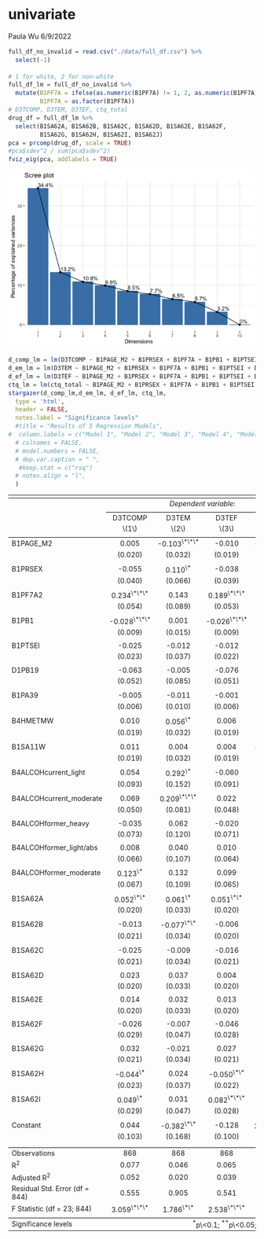 univariate
================
Paula Wu
6/9/2022

``` r
full_df_no_invalid = read.csv("./data/full_df.csv") %>% 
  select(-1)

# 1 for white, 2 for non-white
full_df_lm = full_df_no_invalid %>% 
  mutate(B1PF7A = ifelse(as.numeric(B1PF7A) != 1, 2, as.numeric(B1PF7A)),
         B1PF7A = as.factor(B1PF7A))
# D3TCOMP, D3TEM, D3TEF, ctq_total
drug_df = full_df_lm %>% 
  select(B1SA62A, B1SA62B, B1SA62C, B1SA62D, B1SA62E, B1SA62F, 
         B1SA62G, B1SA62H, B1SA62I, B1SA62J)
pca = prcomp(drug_df, scale = TRUE)
#pca$sdev^2 / sum(pca$sdev^2)
fviz_eig(pca, addlabels = TRUE)
```

![](univariate_files/figure-gfm/unnamed-chunk-1-1.png)<!-- -->

``` r
d_comp_lm = lm(D3TCOMP ~ B1PAGE_M2 + B1PRSEX + B1PF7A + B1PB1 + B1PTSEI + D1PB19 + B1PA39 + B4HMETMW + B1SA11W + B4ALCOH + B1SA62A + B1SA62B + B1SA62C + B1SA62D + B1SA62E + B1SA62F + B1SA62G + B1SA62H + B1SA62I, data = full_df_lm)
d_em_lm = lm(D3TEM ~ B1PAGE_M2 + B1PRSEX + B1PF7A + B1PB1 + B1PTSEI + D1PB19 + B1PA39 + B4HMETMW + B1SA11W + B4ALCOH + B1SA62A + B1SA62B + B1SA62C + B1SA62D + B1SA62E + B1SA62F + B1SA62G + B1SA62H + B1SA62I, data = full_df_lm)
d_ef_lm = lm(D3TEF ~ B1PAGE_M2 + B1PRSEX + B1PF7A + B1PB1 + B1PTSEI + D1PB19 + B1PA39 + B4HMETMW + B1SA11W + B4ALCOH + B1SA62A + B1SA62B + B1SA62C + B1SA62D + B1SA62E + B1SA62F + B1SA62G + B1SA62H + B1SA62I, data = full_df_lm)
ctq_lm = lm(ctq_total ~ B1PAGE_M2 + B1PRSEX + B1PF7A + B1PB1 + B1PTSEI + D1PB19 + B1PA39 + B4HMETMW + B1SA11W + B4ALCOH + B1SA62A + B1SA62B + B1SA62C + B1SA62D + B1SA62E + B1SA62F + B1SA62G + B1SA62H + B1SA62I, data = full_df_lm)
stargazer(d_comp_lm,d_em_lm, d_ef_lm, ctq_lm,
  type = 'html',
  header = FALSE,
  notes.label = "Significance levels"
  #title = "Results of 5 Regression Models",
#  column.labels = c("Model 1", "Model 2", "Model 3", "Model 4", "Model 5"),
  # colnames = FALSE,
  # model.numbers = FALSE,
  # dep.var.caption = " ",
   #keep.stat = c("rsq")
  # notes.align = "l",
  )
```

<table style="text-align:center">
<tr>
<td colspan="5" style="border-bottom: 1px solid black">
</td>
</tr>
<tr>
<td style="text-align:left">
</td>
<td colspan="4">
<em>Dependent variable:</em>
</td>
</tr>
<tr>
<td>
</td>
<td colspan="4" style="border-bottom: 1px solid black">
</td>
</tr>
<tr>
<td style="text-align:left">
</td>
<td>
D3TCOMP
</td>
<td>
D3TEM
</td>
<td>
D3TEF
</td>
<td>
ctq_total
</td>
</tr>
<tr>
<td style="text-align:left">
</td>
<td>
\(1\)
</td>
<td>
\(2\)
</td>
<td>
\(3\)
</td>
<td>
\(4\)
</td>
</tr>
<tr>
<td colspan="5" style="border-bottom: 1px solid black">
</td>
</tr>
<tr>
<td style="text-align:left">
B1PAGE_M2
</td>
<td>
0.005
</td>
<td>
-0.103<sup>\*\*\*</sup>
</td>
<td>
-0.010
</td>
<td>
-1.533<sup>\*\*\*</sup>
</td>
</tr>
<tr>
<td style="text-align:left">
</td>
<td>
(0.020)
</td>
<td>
(0.032)
</td>
<td>
(0.019)
</td>
<td>
(0.468)
</td>
</tr>
<tr>
<td style="text-align:left">
</td>
<td>
</td>
<td>
</td>
<td>
</td>
<td>
</td>
</tr>
<tr>
<td style="text-align:left">
B1PRSEX
</td>
<td>
-0.055
</td>
<td>
0.110<sup>\*</sup>
</td>
<td>
-0.038
</td>
<td>
2.794<sup>\*\*\*</sup>
</td>
</tr>
<tr>
<td style="text-align:left">
</td>
<td>
(0.040)
</td>
<td>
(0.066)
</td>
<td>
(0.039)
</td>
<td>
(0.953)
</td>
</tr>
<tr>
<td style="text-align:left">
</td>
<td>
</td>
<td>
</td>
<td>
</td>
<td>
</td>
</tr>
<tr>
<td style="text-align:left">
B1PF7A2
</td>
<td>
0.234<sup>\*\*\*</sup>
</td>
<td>
0.143
</td>
<td>
0.189<sup>\*\*\*</sup>
</td>
<td>
2.709<sup>\*\*</sup>
</td>
</tr>
<tr>
<td style="text-align:left">
</td>
<td>
(0.054)
</td>
<td>
(0.089)
</td>
<td>
(0.053)
</td>
<td>
(1.284)
</td>
</tr>
<tr>
<td style="text-align:left">
</td>
<td>
</td>
<td>
</td>
<td>
</td>
<td>
</td>
</tr>
<tr>
<td style="text-align:left">
B1PB1
</td>
<td>
-0.028<sup>\*\*\*</sup>
</td>
<td>
0.001
</td>
<td>
-0.026<sup>\*\*\*</sup>
</td>
<td>
-0.443<sup>\*\*</sup>
</td>
</tr>
<tr>
<td style="text-align:left">
</td>
<td>
(0.009)
</td>
<td>
(0.015)
</td>
<td>
(0.009)
</td>
<td>
(0.220)
</td>
</tr>
<tr>
<td style="text-align:left">
</td>
<td>
</td>
<td>
</td>
<td>
</td>
<td>
</td>
</tr>
<tr>
<td style="text-align:left">
B1PTSEI
</td>
<td>
-0.025
</td>
<td>
-0.012
</td>
<td>
-0.012
</td>
<td>
-0.471
</td>
</tr>
<tr>
<td style="text-align:left">
</td>
<td>
(0.023)
</td>
<td>
(0.037)
</td>
<td>
(0.022)
</td>
<td>
(0.535)
</td>
</tr>
<tr>
<td style="text-align:left">
</td>
<td>
</td>
<td>
</td>
<td>
</td>
<td>
</td>
</tr>
<tr>
<td style="text-align:left">
D1PB19
</td>
<td>
-0.063
</td>
<td>
-0.005
</td>
<td>
-0.076
</td>
<td>
1.009
</td>
</tr>
<tr>
<td style="text-align:left">
</td>
<td>
(0.052)
</td>
<td>
(0.085)
</td>
<td>
(0.051)
</td>
<td>
(1.225)
</td>
</tr>
<tr>
<td style="text-align:left">
</td>
<td>
</td>
<td>
</td>
<td>
</td>
<td>
</td>
</tr>
<tr>
<td style="text-align:left">
B1PA39
</td>
<td>
-0.005
</td>
<td>
-0.011
</td>
<td>
-0.001
</td>
<td>
-0.251<sup>\*</sup>
</td>
</tr>
<tr>
<td style="text-align:left">
</td>
<td>
(0.006)
</td>
<td>
(0.010)
</td>
<td>
(0.006)
</td>
<td>
(0.151)
</td>
</tr>
<tr>
<td style="text-align:left">
</td>
<td>
</td>
<td>
</td>
<td>
</td>
<td>
</td>
</tr>
<tr>
<td style="text-align:left">
B4HMETMW
</td>
<td>
0.010
</td>
<td>
0.056<sup>\*</sup>
</td>
<td>
0.006
</td>
<td>
-0.096
</td>
</tr>
<tr>
<td style="text-align:left">
</td>
<td>
(0.019)
</td>
<td>
(0.032)
</td>
<td>
(0.019)
</td>
<td>
(0.456)
</td>
</tr>
<tr>
<td style="text-align:left">
</td>
<td>
</td>
<td>
</td>
<td>
</td>
<td>
</td>
</tr>
<tr>
<td style="text-align:left">
B1SA11W
</td>
<td>
0.011
</td>
<td>
0.004
</td>
<td>
0.004
</td>
<td>
-2.685<sup>\*\*\*</sup>
</td>
</tr>
<tr>
<td style="text-align:left">
</td>
<td>
(0.019)
</td>
<td>
(0.032)
</td>
<td>
(0.019)
</td>
<td>
(0.459)
</td>
</tr>
<tr>
<td style="text-align:left">
</td>
<td>
</td>
<td>
</td>
<td>
</td>
<td>
</td>
</tr>
<tr>
<td style="text-align:left">
B4ALCOHcurrent_light
</td>
<td>
0.054
</td>
<td>
0.292<sup>\*</sup>
</td>
<td>
-0.060
</td>
<td>
-0.585
</td>
</tr>
<tr>
<td style="text-align:left">
</td>
<td>
(0.093)
</td>
<td>
(0.152)
</td>
<td>
(0.091)
</td>
<td>
(2.197)
</td>
</tr>
<tr>
<td style="text-align:left">
</td>
<td>
</td>
<td>
</td>
<td>
</td>
<td>
</td>
</tr>
<tr>
<td style="text-align:left">
B4ALCOHcurrent_moderate
</td>
<td>
0.069
</td>
<td>
0.209<sup>\*\*\*</sup>
</td>
<td>
0.022
</td>
<td>
0.842
</td>
</tr>
<tr>
<td style="text-align:left">
</td>
<td>
(0.050)
</td>
<td>
(0.081)
</td>
<td>
(0.048)
</td>
<td>
(1.169)
</td>
</tr>
<tr>
<td style="text-align:left">
</td>
<td>
</td>
<td>
</td>
<td>
</td>
<td>
</td>
</tr>
<tr>
<td style="text-align:left">
B4ALCOHformer_heavy
</td>
<td>
-0.035
</td>
<td>
0.062
</td>
<td>
-0.020
</td>
<td>
1.955
</td>
</tr>
<tr>
<td style="text-align:left">
</td>
<td>
(0.073)
</td>
<td>
(0.120)
</td>
<td>
(0.071)
</td>
<td>
(1.729)
</td>
</tr>
<tr>
<td style="text-align:left">
</td>
<td>
</td>
<td>
</td>
<td>
</td>
<td>
</td>
</tr>
<tr>
<td style="text-align:left">
B4ALCOHformer_light/abs
</td>
<td>
0.008
</td>
<td>
0.040
</td>
<td>
0.010
</td>
<td>
-1.767
</td>
</tr>
<tr>
<td style="text-align:left">
</td>
<td>
(0.066)
</td>
<td>
(0.107)
</td>
<td>
(0.064)
</td>
<td>
(1.548)
</td>
</tr>
<tr>
<td style="text-align:left">
</td>
<td>
</td>
<td>
</td>
<td>
</td>
<td>
</td>
</tr>
<tr>
<td style="text-align:left">
B4ALCOHformer_moderate
</td>
<td>
0.123<sup>\*</sup>
</td>
<td>
0.132
</td>
<td>
0.099
</td>
<td>
2.405
</td>
</tr>
<tr>
<td style="text-align:left">
</td>
<td>
(0.067)
</td>
<td>
(0.109)
</td>
<td>
(0.065)
</td>
<td>
(1.578)
</td>
</tr>
<tr>
<td style="text-align:left">
</td>
<td>
</td>
<td>
</td>
<td>
</td>
<td>
</td>
</tr>
<tr>
<td style="text-align:left">
B1SA62A
</td>
<td>
0.052<sup>\*\*</sup>
</td>
<td>
0.061<sup>\*</sup>
</td>
<td>
0.051<sup>\*\*</sup>
</td>
<td>
-0.554
</td>
</tr>
<tr>
<td style="text-align:left">
</td>
<td>
(0.020)
</td>
<td>
(0.033)
</td>
<td>
(0.020)
</td>
<td>
(0.479)
</td>
</tr>
<tr>
<td style="text-align:left">
</td>
<td>
</td>
<td>
</td>
<td>
</td>
<td>
</td>
</tr>
<tr>
<td style="text-align:left">
B1SA62B
</td>
<td>
-0.013
</td>
<td>
-0.077<sup>\*\*</sup>
</td>
<td>
-0.006
</td>
<td>
-0.407
</td>
</tr>
<tr>
<td style="text-align:left">
</td>
<td>
(0.021)
</td>
<td>
(0.034)
</td>
<td>
(0.020)
</td>
<td>
(0.489)
</td>
</tr>
<tr>
<td style="text-align:left">
</td>
<td>
</td>
<td>
</td>
<td>
</td>
<td>
</td>
</tr>
<tr>
<td style="text-align:left">
B1SA62C
</td>
<td>
-0.025
</td>
<td>
-0.009
</td>
<td>
-0.016
</td>
<td>
-1.058<sup>\*\*</sup>
</td>
</tr>
<tr>
<td style="text-align:left">
</td>
<td>
(0.021)
</td>
<td>
(0.034)
</td>
<td>
(0.021)
</td>
<td>
(0.496)
</td>
</tr>
<tr>
<td style="text-align:left">
</td>
<td>
</td>
<td>
</td>
<td>
</td>
<td>
</td>
</tr>
<tr>
<td style="text-align:left">
B1SA62D
</td>
<td>
0.023
</td>
<td>
0.037
</td>
<td>
0.004
</td>
<td>
-0.205
</td>
</tr>
<tr>
<td style="text-align:left">
</td>
<td>
(0.020)
</td>
<td>
(0.033)
</td>
<td>
(0.020)
</td>
<td>
(0.475)
</td>
</tr>
<tr>
<td style="text-align:left">
</td>
<td>
</td>
<td>
</td>
<td>
</td>
<td>
</td>
</tr>
<tr>
<td style="text-align:left">
B1SA62E
</td>
<td>
0.014
</td>
<td>
0.032
</td>
<td>
0.013
</td>
<td>
-0.675
</td>
</tr>
<tr>
<td style="text-align:left">
</td>
<td>
(0.020)
</td>
<td>
(0.033)
</td>
<td>
(0.020)
</td>
<td>
(0.477)
</td>
</tr>
<tr>
<td style="text-align:left">
</td>
<td>
</td>
<td>
</td>
<td>
</td>
<td>
</td>
</tr>
<tr>
<td style="text-align:left">
B1SA62F
</td>
<td>
-0.026
</td>
<td>
-0.007
</td>
<td>
-0.046
</td>
<td>
0.412
</td>
</tr>
<tr>
<td style="text-align:left">
</td>
<td>
(0.029)
</td>
<td>
(0.047)
</td>
<td>
(0.028)
</td>
<td>
(0.682)
</td>
</tr>
<tr>
<td style="text-align:left">
</td>
<td>
</td>
<td>
</td>
<td>
</td>
<td>
</td>
</tr>
<tr>
<td style="text-align:left">
B1SA62G
</td>
<td>
0.032
</td>
<td>
-0.021
</td>
<td>
0.027
</td>
<td>
-0.191
</td>
</tr>
<tr>
<td style="text-align:left">
</td>
<td>
(0.021)
</td>
<td>
(0.034)
</td>
<td>
(0.021)
</td>
<td>
(0.498)
</td>
</tr>
<tr>
<td style="text-align:left">
</td>
<td>
</td>
<td>
</td>
<td>
</td>
<td>
</td>
</tr>
<tr>
<td style="text-align:left">
B1SA62H
</td>
<td>
-0.044<sup>\*</sup>
</td>
<td>
0.024
</td>
<td>
-0.050<sup>\*\*</sup>
</td>
<td>
0.264
</td>
</tr>
<tr>
<td style="text-align:left">
</td>
<td>
(0.023)
</td>
<td>
(0.037)
</td>
<td>
(0.022)
</td>
<td>
(0.532)
</td>
</tr>
<tr>
<td style="text-align:left">
</td>
<td>
</td>
<td>
</td>
<td>
</td>
<td>
</td>
</tr>
<tr>
<td style="text-align:left">
B1SA62I
</td>
<td>
0.049<sup>\*</sup>
</td>
<td>
0.031
</td>
<td>
0.082<sup>\*\*\*</sup>
</td>
<td>
0.749
</td>
</tr>
<tr>
<td style="text-align:left">
</td>
<td>
(0.029)
</td>
<td>
(0.047)
</td>
<td>
(0.028)
</td>
<td>
(0.683)
</td>
</tr>
<tr>
<td style="text-align:left">
</td>
<td>
</td>
<td>
</td>
<td>
</td>
<td>
</td>
</tr>
<tr>
<td style="text-align:left">
Constant
</td>
<td>
0.044
</td>
<td>
-0.382<sup>\*\*</sup>
</td>
<td>
-0.128
</td>
<td>
37.478<sup>\*\*\*</sup>
</td>
</tr>
<tr>
<td style="text-align:left">
</td>
<td>
(0.103)
</td>
<td>
(0.168)
</td>
<td>
(0.100)
</td>
<td>
(2.426)
</td>
</tr>
<tr>
<td style="text-align:left">
</td>
<td>
</td>
<td>
</td>
<td>
</td>
<td>
</td>
</tr>
<tr>
<td colspan="5" style="border-bottom: 1px solid black">
</td>
</tr>
<tr>
<td style="text-align:left">
Observations
</td>
<td>
868
</td>
<td>
868
</td>
<td>
868
</td>
<td>
868
</td>
</tr>
<tr>
<td style="text-align:left">
R<sup>2</sup>
</td>
<td>
0.077
</td>
<td>
0.046
</td>
<td>
0.065
</td>
<td>
0.129
</td>
</tr>
<tr>
<td style="text-align:left">
Adjusted R<sup>2</sup>
</td>
<td>
0.052
</td>
<td>
0.020
</td>
<td>
0.039
</td>
<td>
0.105
</td>
</tr>
<tr>
<td style="text-align:left">
Residual Std. Error (df = 844)
</td>
<td>
0.555
</td>
<td>
0.905
</td>
<td>
0.541
</td>
<td>
13.091
</td>
</tr>
<tr>
<td style="text-align:left">
F Statistic (df = 23; 844)
</td>
<td>
3.059<sup>\*\*\*</sup>
</td>
<td>
1.786<sup>\*\*</sup>
</td>
<td>
2.538<sup>\*\*\*</sup>
</td>
<td>
5.441<sup>\*\*\*</sup>
</td>
</tr>
<tr>
<td colspan="5" style="border-bottom: 1px solid black">
</td>
</tr>
<tr>
<td style="text-align:left">
Significance levels
</td>
<td colspan="4" style="text-align:right">
<sup>*</sup>p\<0.1; <sup>**</sup>p\<0.05; <sup>***</sup>p\<0.01
</td>
</tr>
</table>
